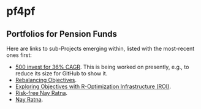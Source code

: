 # pf4pf
## Portfolios for Pension Funds
Here are links to sub-Projects emerging within, listed with the most-recent ones first:
- [500 invest for 36% CAGR](./invest500CAGR36.md). This is being worked on presently, e.g., to reduce its size for GitHub to show it.
- [Rebalancing Objectives](./rebalanceObjectives.md).
- [Exploring Objectives with R-Optimization Infrastructure (ROI)](./momentObjective.md).
- [Risk-free Nay Ratna](./riskfreeNayRatna.md).
- [Nay Ratna](nayRatna/nayRatna.md).
